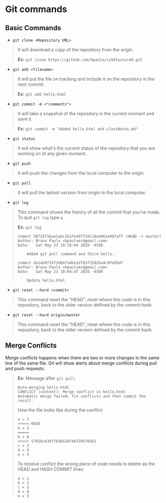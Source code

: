 # Git commands

## Basic Commands

- `git clone <Repository URL>`

> It will download a copy of the repository from the origin.
>
> **Ex:** `git clone https://github.com/bpaulo/cs50lecture0.git`


- `git add <filename>`

> It will put the file on tracking and include it on the repository in the next commit.
>
> **Ex:** `git add hello.html`


- `git commit -m <"comments">`

> It will take a snapshot of the repository in the current moment and save it.
>
> **Ex:** `git commit -m "Added hello.html and classNotes.md"`


- `git status`

> It will show what's the current status of the repository that you are working on at any given moment.


- `git push` 

> It will push the changes from the local computer to the origin.

- `git pull` 

> It will pull the lastest version from origin to the local computer.

- `git log`

> This command shows the history of all the commit that you've made. To quit `git log` type `q`
>
> **Ex:** `git log`
> ```shell
> commit 58725f16aa1abc2ba7e4d7f2dc18ad462e0b7aff (HEAD -> master)
> Author: Bruno Paulo <bpauloec@gmail.com>
> Date:   Sat May 23 10:18:04 2020 -0300
>
>     Added git pull command and third hello.
>
> commit da1eb0733f3db6fa4be1d763f2582ba4c0fd2b47
> Author: Bruno Paulo <bpauloec@gmail.com>
> Date:   Sat May 23 10:04:47 2020 -0300
>
>     Update hello.html
> ``` 

- `git reset --hard <commit>`

> This command reset the "HEAD", reset where this code is in this repository, back to the older version defined by the commit hash.

- `git reset --hard origin/master`

> This command reset the "HEAD", reset where this code is in this repository, back to the older version defined by the commit hash.


## Merge Conflicts

Merge conflicts happens when there are two or more changes in the same line of the same file. Git will show alerts about merge conflicts during pull and push requests. 

> **Ex:**
> Message after `git pull`:
> ```shell
> Auto-merging hello.html
> CONFLICT (content): Merge conflict in hello.html
> Automatic merge failed; fix conflicts and then commit the result.
> ```
> 
> How the file looks like during the conflict: 
> ```
> a = 1
> <<<<< HEAD
> b = 2
> =====
> b = 0
> >>>>> 57656c636ff6d6520746f20576562
> c = 3
> d = 4
> e = 5
> ```
> 
> To resolve conflict the wrong piece of code needs to delete as the HEAD and HASH COMMIT lines: 
> ```shell
> a = 1
> b = 2
> c = 3 
> d = 4
> e = 5
> ```